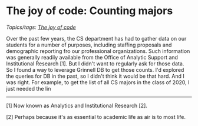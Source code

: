 The joy of code: Counting majors
================================

*Topics/tags: [The joy of code](index-joc)*

Over the past few years, the CS department has had to gather data
on our students for a number of purposes, including staffing proposals
and demographic reporting fro our professional organizations.  Such
information was generally readily available from the Office of
Analytic Support and Institutional Research [1].  But I didn't want
to regularly ask for those data.  So I found a way to leverage Grinnell
DB to get those counts.  I'd explored the queries for DB in the past,
so I didn't think it would be that hard.  And I was right.  For example,
to get the list of all CS majors in the class of 2020, I just needed
the lin

---

[1] Now known as Analytics and Institutional Research [2].

[2] Perhaps because it's as essential to academic life as air is to
most life.
